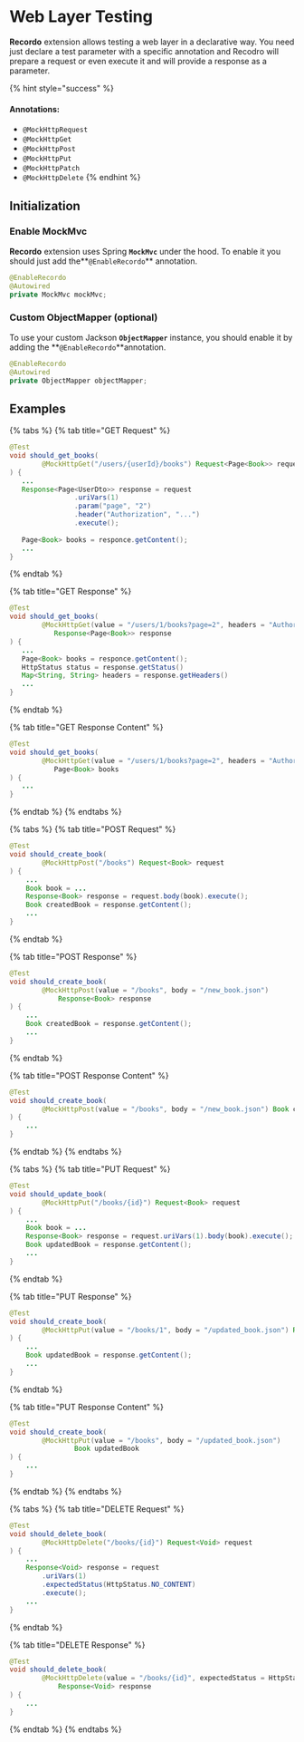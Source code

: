 # Web Layer Testing

**Recordo** extension allows testing a web layer in a declarative way. You need just declare a test parameter with a specific annotation and Recodro will prepare a request or even execute it and will provide a response as a parameter.

{% hint style="success" %}
#### Annotations:

* `@MockHttpRequest`
* `@MockHttpGet`
* `@MockHttpPost`
* `@MockHttpPut`
* `@MockHttpPatch`
* `@MockHttpDelete`
{% endhint %}

## Initialization

### Enable MockMvc

**Recordo** extension uses Spring **`MockMvc`** under the hood. To enable it you should just add the**`@EnableRecordo`** annotation.

```java
@EnableRecordo
@Autowired
private MockMvc mockMvc;
```

### Custom ObjectMapper \(optional\)

To use your custom Jackson **`ObjectMapper`** instance, you should enable it by adding the **`@EnableRecordo`**annotation. 

```java
@EnableRecordo
@Autowired
private ObjectMapper objectMapper;
```

## Examples

{% tabs %}
{% tab title="GET Request" %}
```java
@Test
void should_get_books(
        @MockHttpGet("/users/{userId}/books") Request<Page<Book>> request
) {
   ...
   Response<Page<UserDto>> response = request
                .uriVars(1)
                .param("page", "2")
                .header("Authorization", "...")
                .execute();
                
   Page<Book> books = responce.getContent();
   ...
}
```
{% endtab %}

{% tab title="GET Response" %}
```java
@Test
void should_get_books(
        @MockHttpGet(value = "/users/1/books?page=2", headers = "Authorization=...") 
           Response<Page<Book>> response
) {
   ...
   Page<Book> books = responce.getContent();
   HttpStatus status = response.getStatus()
   Map<String, String> headers = response.getHeaders()
   ...
}
```
{% endtab %}

{% tab title="GET Response Content" %}
```java
@Test
void should_get_books(
        @MockHttpGet(value = "/users/1/books?page=2", headers = "Authorization=...") 
           Page<Book> books
) {
   ...
}
```
{% endtab %}
{% endtabs %}

{% tabs %}
{% tab title="POST Request" %}
```java
@Test
void should_create_book(
        @MockHttpPost("/books") Request<Book> request
) {
    ...
    Book book = ...
    Response<Book> response = request.body(book).execute();
    Book createdBook = response.getContent();
    ...
}
```
{% endtab %}

{% tab title="POST Response" %}
```java
@Test
void should_create_book(
        @MockHttpPost(value = "/books", body = "/new_book.json") 
            Response<Book> response
) {
    ...
    Book createdBook = response.getContent();
    ...
}
```
{% endtab %}

{% tab title="POST Response Content" %}
```java
@Test
void should_create_book(
        @MockHttpPost(value = "/books", body = "/new_book.json") Book createdBook
) {
    ...
}
```
{% endtab %}
{% endtabs %}

{% tabs %}
{% tab title="PUT Request" %}
```java
@Test
void should_update_book(
        @MockHttpPut("/books/{id}") Request<Book> request
) {
    ...
    Book book = ...
    Response<Book> response = request.uriVars(1).body(book).execute();
    Book updatedBook = response.getContent();
    ...
}
```
{% endtab %}

{% tab title="PUT Response" %}
```java
@Test
void should_create_book(
        @MockHttpPut(value = "/books/1", body = "/updated_book.json") Response<Book> response
) {
    ...
    Book updatedBook = response.getContent();
    ...
}
```
{% endtab %}

{% tab title="PUT Response Content" %}
```java
@Test
void should_create_book(
        @MockHttpPut(value = "/books", body = "/updated_book.json") 
                Book updatedBook
) {
    ...
}
```
{% endtab %}
{% endtabs %}

{% tabs %}
{% tab title="DELETE Request" %}
```java
@Test
void should_delete_book(
        @MockHttpDelete("/books/{id}") Request<Void> request
) {
    ...
    Response<Void> response = request
        .uriVars(1)
        .expectedStatus(HttpStatus.NO_CONTENT)
        .execute();
    ...
}
```
{% endtab %}

{% tab title="DELETE Response" %}
```java
@Test
void should_delete_book(
        @MockHttpDelete(value = "/books/{id}", expectedStatus = HttpStatus.NO_CONTENT) 
            Response<Void> response
) {
    ...
}
```
{% endtab %}
{% endtabs %}

